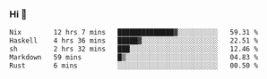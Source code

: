 ### Hi 👋

<!--START_SECTION:waka-->

```txt
Nix        12 hrs 7 mins   ██████████████▓░░░░░░░░░░   59.31 %
Haskell    4 hrs 36 mins   █████▓░░░░░░░░░░░░░░░░░░░   22.51 %
sh         2 hrs 32 mins   ███░░░░░░░░░░░░░░░░░░░░░░   12.46 %
Markdown   59 mins         █▒░░░░░░░░░░░░░░░░░░░░░░░   04.83 %
Rust       6 mins          ░░░░░░░░░░░░░░░░░░░░░░░░░   00.50 %
```

<!--END_SECTION:waka-->
